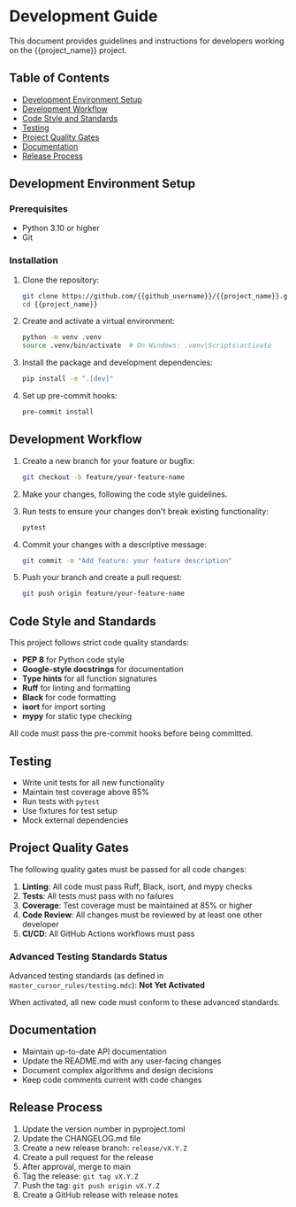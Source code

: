 # Development Guide

This document provides guidelines and instructions for developers working on the {{project_name}} project.

## Table of Contents

- [Development Environment Setup](#development-environment-setup)
- [Development Workflow](#development-workflow)
- [Code Style and Standards](#code-style-and-standards)
- [Testing](#testing)
- [Project Quality Gates](#project-quality-gates)
- [Documentation](#documentation)
- [Release Process](#release-process)

## Development Environment Setup

### Prerequisites

- Python 3.10 or higher
- Git

### Installation

1. Clone the repository:
   ```bash
   git clone https://github.com/{{github_username}}/{{project_name}}.git
   cd {{project_name}}
   ```

2. Create and activate a virtual environment:
   ```bash
   python -m venv .venv
   source .venv/bin/activate  # On Windows: .venv\Scripts\activate
   ```

3. Install the package and development dependencies:
   ```bash
   pip install -e ".[dev]"
   ```

4. Set up pre-commit hooks:
   ```bash
   pre-commit install
   ```

## Development Workflow

1. Create a new branch for your feature or bugfix:
   ```bash
   git checkout -b feature/your-feature-name
   ```

2. Make your changes, following the code style guidelines.

3. Run tests to ensure your changes don't break existing functionality:
   ```bash
   pytest
   ```

4. Commit your changes with a descriptive message:
   ```bash
   git commit -m "Add feature: your feature description"
   ```

5. Push your branch and create a pull request:
   ```bash
   git push origin feature/your-feature-name
   ```

## Code Style and Standards

This project follows strict code quality standards:

- **PEP 8** for Python code style
- **Google-style docstrings** for documentation
- **Type hints** for all function signatures
- **Ruff** for linting and formatting
- **Black** for code formatting
- **isort** for import sorting
- **mypy** for static type checking

All code must pass the pre-commit hooks before being committed.

## Testing

- Write unit tests for all new functionality
- Maintain test coverage above 85%
- Run tests with `pytest`
- Use fixtures for test setup
- Mock external dependencies

## Project Quality Gates

The following quality gates must be passed for all code changes:

1. **Linting**: All code must pass Ruff, Black, isort, and mypy checks
2. **Tests**: All tests must pass with no failures
3. **Coverage**: Test coverage must be maintained at 85% or higher
4. **Code Review**: All changes must be reviewed by at least one other developer
5. **CI/CD**: All GitHub Actions workflows must pass

### Advanced Testing Standards Status

Advanced testing standards (as defined in `master_cursor_rules/testing.mdc`): **Not Yet Activated**

When activated, all new code must conform to these advanced standards.

## Documentation

- Maintain up-to-date API documentation
- Update the README.md with any user-facing changes
- Document complex algorithms and design decisions
- Keep code comments current with code changes

## Release Process

1. Update the version number in pyproject.toml
2. Update the CHANGELOG.md file
3. Create a new release branch: `release/vX.Y.Z`
4. Create a pull request for the release
5. After approval, merge to main
6. Tag the release: `git tag vX.Y.Z`
7. Push the tag: `git push origin vX.Y.Z`
8. Create a GitHub release with release notes
